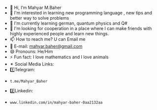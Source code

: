 - 👋 Hi, I’m Mahyar M.Baher
- 👀 I'm interested in learning new programming language , new tips and better way to solve problems
- 🌱 I'm currently learning german, quantum physics and Q#
- 💞️ I'm looking for cooperation in a place where I can make friends with highly experienced people and learn new things.
- 📫 How to reach me? U can Email me
- 📧 E-mail: mahyar.baher@gmail.com
- 😄 Pronouns: He/Him
- ⚡ Fun fact: I love mathematics and I love animals
- ✴  Social Media Links:
- 1️⃣Telegram:
-     t.me/Mahyar_Baher
- 2️⃣Linkedin:
-     www.linkedin.com/in/mahyar-baher-0aa2132aa

<!---
Mahyar-Baher/Mahyar-Baher is a ✨ special ✨ repository because its `README.md` (this file) appears on your GitHub profile.
You can click the Preview link to take a look at your changes.
--->
